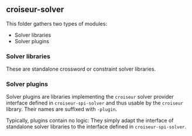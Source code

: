 <!--
SPDX-FileCopyrightText: 2023 Antoine Belvire
SPDX-License-Identifier: GPL-3.0-or-later
-->

## croiseur-solver

This folder gathers two types of modules:

- Solver libraries
- Solver plugins

### Solver libraries

These are standalone crossword or constraint solver libraries.

### Solver plugins

Solver plugins are libraries implementing the `croiseur` solver provider interface defined in
`croiseur-spi-solver` and thus usable by the `croiseur` library. Their names are suffixed
with `-plugin`.

Typically, plugins contain no logic: They simply adapt the interface of standalone solver libraries
to the interface defined in `croiseur-spi-solver`.
